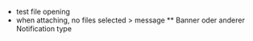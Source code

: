 * test file opening
* when attaching, no files selected > message
** Banner oder anderer Notification type